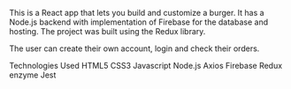 This is a React app that lets you build and customize a burger. It has a Node.js backend with implementation of Firebase for the database and hosting. The project was built using the Redux library.

The user can create their own account, login and check their orders.

Technologies Used
HTML5
CSS3
Javascript
Node.js
Axios
Firebase
Redux
enzyme
Jest
